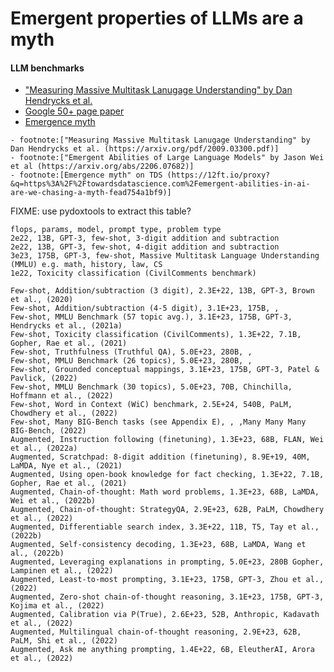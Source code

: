 # Emergent properties of LLMs are a myth

#### LLM benchmarks

- ["Measuring Massive Multitask Lanugage Understanding" by Dan Hendrycks et al.](https://arxiv.org/pdf/2009.03300.pdf)
- [Google 50+ page paper](https://arxiv.org/pdf/2206.07682.pdf)
- [Emergence myth](https://12ft.io/proxy?&q=https%3A%2F%2Ftowardsdatascience.com%2Femergent-abilities-in-ai-are-we-chasing-a-myth-fead754a1bf9)

```asciidoctor
- footnote:["Measuring Massive Multitask Lanugage Understanding" by Dan Hendrycks et al. (https://arxiv.org/pdf/2009.03300.pdf)]
- footnote:["Emergent Abilities of Large Language Models" by Jason Wei et al (https://arxiv.org/abs/2206.07682)]
- footnote:[Emergence myth" on TDS (https://12ft.io/proxy?&q=https%3A%2F%2Ftowardsdatascience.com%2Femergent-abilities-in-ai-are-we-chasing-a-myth-fead754a1bf9)]
```

FIXME: use pydoxtools to extract this table?

```csv
flops, params, model, prompt type, problem type
2e22, 13B, GPT-3, few-shot, 3-digit addition and subtraction
2e22, 13B, GPT-3, few-shot, 4-digit addition and subtraction 
3e23, 175B, GPT-3, few-shot, Massive Multitask Language Understanding (MMLU) e.g. math, history, law, CS 
1e22, Toxicity classification (CivilComments benchmark)
```

```text
Few-shot, Addition/subtraction (3 digit), 2.3E+22, 13B, GPT-3, Brown et al., (2020)
Few-shot, Addition/subtraction (4-5 digit), 3.1E+23, 175B, , 
Few-shot, MMLU Benchmark (57 topic avg.), 3.1E+23, 175B, GPT-3, Hendrycks et al., (2021a)
Few-shot, Toxicity classification (CivilComments), 1.3E+22, 7.1B, Gopher, Rae et al., (2021)
Few-shot, Truthfulness (Truthful QA), 5.0E+23, 280B, , 
Few-shot, MMLU Benchmark (26 topics), 5.0E+23, 280B, , 
Few-shot, Grounded conceptual mappings, 3.1E+23, 175B, GPT-3, Patel & Pavlick, (2022)
Few-shot, MMLU Benchmark (30 topics), 5.0E+23, 70B, Chinchilla, Hoffmann et al., (2022)
Few-shot, Word in Context (WiC) benchmark, 2.5E+24, 540B, PaLM, Chowdhery et al., (2022)
Few-shot, Many BIG-Bench tasks (see Appendix E), , ,Many Many Many BIG-Bench, (2022)
Augmented, Instruction following (finetuning), 1.3E+23, 68B, FLAN, Wei et al., (2022a)
Augmented, Scratchpad: 8-digit addition (finetuning), 8.9E+19, 40M, LaMDA, Nye et al., (2021)
Augmented, Using open-book knowledge for fact checking, 1.3E+22, 7.1B, Gopher, Rae et al., (2021)
Augmented, Chain-of-thought: Math word problems, 1.3E+23, 68B, LaMDA, Wei et al., (2022b)
Augmented, Chain-of-thought: StrategyQA, 2.9E+23, 62B, PaLM, Chowdhery et al., (2022)
Augmented, Differentiable search index, 3.3E+22, 11B, T5, Tay et al., (2022b)
Augmented, Self-consistency decoding, 1.3E+23, 68B, LaMDA, Wang et al., (2022b)
Augmented, Leveraging explanations in prompting, 5.0E+23, 280B Gopher, Lampinen et al., (2022)
Augmented, Least-to-most prompting, 3.1E+23, 175B, GPT-3, Zhou et al., (2022)
Augmented, Zero-shot chain-of-thought reasoning, 3.1E+23, 175B, GPT-3, Kojima et al., (2022)
Augmented, Calibration via P(True), 2.6E+23, 52B, Anthropic, Kadavath et al., (2022)
Augmented, Multilingual chain-of-thought reasoning, 2.9E+23, 62B, PaLM, Shi et al., (2022)
Augmented, Ask me anything prompting, 1.4E+22, 6B, EleutherAI, Arora et al., (2022)
```